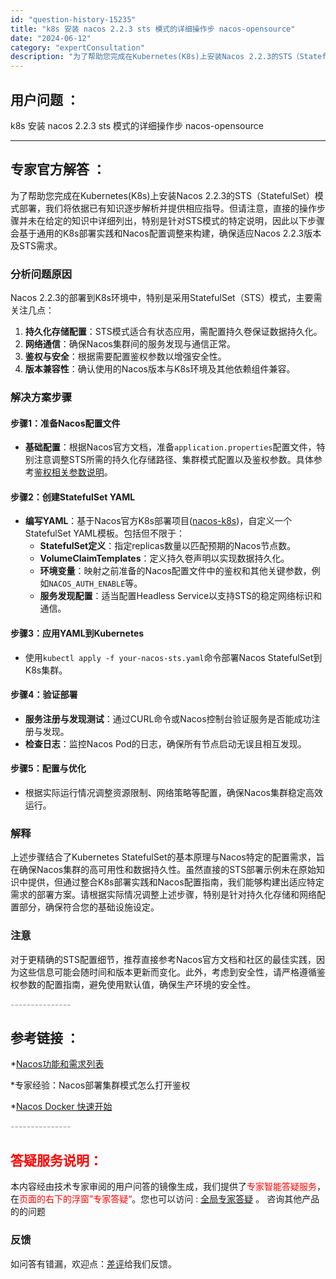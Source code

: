 ```yaml
---
id: "question-history-15235"
title: "k8s 安装 nacos 2.2.3 sts 模式的详细操作步 nacos-opensource"
date: "2024-06-12"
category: "expertConsultation"
description: "为了帮助您完成在Kubernetes(K8s)上安装Nacos 2.2.3的STS（StatefulSet）模式部署，我们将依据已有知识逐步解析并提供相应指导。但请注意，直接的操作步骤并未在给定的知识中详细列出，特别是针对STS模式的特定说明，因此以下步骤会基于通用的K8s部署实践和Nacos配置调"
---
```


## 用户问题 ： 
 k8s 安装 nacos 2.2.3 sts 模式的详细操作步 nacos-opensource 

---------------
## 专家官方解答 ：

为了帮助您完成在Kubernetes(K8s)上安装Nacos 2.2.3的STS（StatefulSet）模式部署，我们将依据已有知识逐步解析并提供相应指导。但请注意，直接的操作步骤并未在给定的知识中详细列出，特别是针对STS模式的特定说明，因此以下步骤会基于通用的K8s部署实践和Nacos配置调整来构建，确保适应Nacos 2.2.3版本及STS需求。

### 分析问题原因

Nacos 2.2.3的部署到K8s环境中，特别是采用StatefulSet（STS）模式，主要需关注几点：
1. **持久化存储配置**：STS模式适合有状态应用，需配置持久卷保证数据持久化。
2. **网络通信**：确保Nacos集群间的服务发现与通信正常。
3. **鉴权与安全**：根据需要配置鉴权参数以增强安全性。
4. **版本兼容性**：确认使用的Nacos版本与K8s环境及其他依赖组件兼容。

### 解决方案步骤

#### 步骤1：准备Nacos配置文件
- **基础配置**：根据Nacos官方文档，准备`application.properties`配置文件，特别注意调整STS所需的持久化存储路径、集群模式配置以及鉴权参数。具体参考[鉴权相关参数说明](https://nacos.io/docs/latest/guide/user/auth/)。

#### 步骤2：创建StatefulSet YAML
- **编写YAML**：基于Nacos官方K8s部署项目([nacos-k8s](https://github.com/nacos-group/nacos-k8s))，自定义一个StatefulSet YAML模板。包括但不限于：
  - **StatefulSet定义**：指定replicas数量以匹配预期的Nacos节点数。
  - **VolumeClaimTemplates**：定义持久卷声明以实现数据持久化。
  - **环境变量**：映射之前准备的Nacos配置文件中的鉴权和其他关键参数，例如`NACOS_AUTH_ENABLE`等。
  - **服务发现配置**：适当配置Headless Service以支持STS的稳定网络标识和通信。

#### 步骤3：应用YAML到Kubernetes
- 使用`kubectl apply -f your-nacos-sts.yaml`命令部署Nacos StatefulSet到K8s集群。

#### 步骤4：验证部署
- **服务注册与发现测试**：通过CURL命令或Nacos控制台验证服务是否能成功注册与发现。
- **检查日志**：监控Nacos Pod的日志，确保所有节点启动无误且相互发现。

#### 步骤5：配置与优化
- 根据实际运行情况调整资源限制、网络策略等配置，确保Nacos集群稳定高效运行。

### 解释
上述步骤结合了Kubernetes StatefulSet的基本原理与Nacos特定的配置需求，旨在确保Nacos集群的高可用性和数据持久性。虽然直接的STS部署示例未在原始知识中提供，但通过整合K8s部署实践和Nacos配置指南，我们能够构建出适应特定需求的部署方案。请根据实际情况调整上述步骤，特别是针对持久化存储和网络配置部分，确保符合您的基础设施设定。

### 注意
对于更精确的STS配置细节，推荐直接参考Nacos官方文档和社区的最佳实践，因为这些信息可能会随时间和版本更新而变化。此外，考虑到安全性，请严格遵循鉴权参数的配置指南，避免使用默认值，确保生产环境的安全性。


<font color="#949494">---------------</font> 


## 参考链接 ：

*[Nacos功能和需求列表](https://nacos.io/docs/latest/archive/feature-list)
 
 *专家经验：Nacos部署集群模式怎么打开鉴权 
 
 *[Nacos Docker 快速开始](https://nacos.io/docs/latest/quickstart/quick-start-docker)


 <font color="#949494">---------------</font> 
 


## <font color="#FF0000">答疑服务说明：</font> 

本内容经由技术专家审阅的用户问答的镜像生成，我们提供了<font color="#FF0000">专家智能答疑服务</font>，在<font color="#FF0000">页面的右下的浮窗”专家答疑“</font>。您也可以访问 : [全局专家答疑](https://opensource.alibaba.com/chatBot) 。 咨询其他产品的的问题

### 反馈
如问答有错漏，欢迎点：[差评](https://ai.nacos.io/user/feedbackByEnhancerGradePOJOID?enhancerGradePOJOId=15258)给我们反馈。
